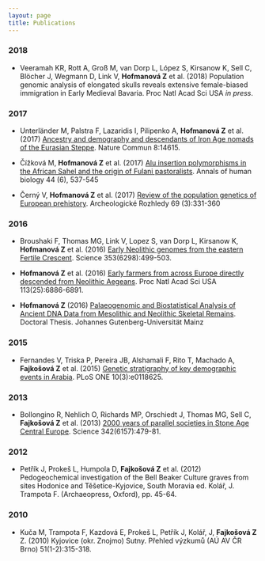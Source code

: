 ```yaml
---
layout: page
title: Publications
---
```


### 2018

* Veeramah KR, Rott A, Groß M, van Dorp L, López S, Kirsanow K, Sell C, Blöcher J, Wegmann
D, Link V, **Hofmanová Z** et al. (2018) Population genomic analysis of elongated skulls reveals
extensive female-biased immigration in Early Medieval Bavaria. Proc Natl Acad Sci USA _in press_.

### 2017

* Unterländer M, Palstra F, Lazaridis I, Pilipenko A, **Hofmanová Z** et al. (2017) 
[Ancestry and demography and descendants of Iron Age nomads of the Eurasian Steppe](https://www.nature.com/articles/ncomms14615). 
Nature Commun 8:14615.

* Čížková M, **Hofmanová Z** et al. (2017) 
[Alu insertion polymorphisms in the African Sahel and the origin of Fulani pastoralists](http://www.tandfonline.com/doi/abs/10.1080/03014460.2017.1328073).
Annals of human biology 44 (6), 537-545

* Černý V, **Hofmanová Z** et al. (2017) 
[Review of the population genetics of European prehistory](http://www.arup.cas.cz/wp-content/uploads/2010/11/Archeologické-rozhledy-3_2017.pdf#page=4).
Archeologické Rozhledy 69 (3):331-360

### 2016

* Broushaki F, Thomas MG, Link V, Lopez S, van Dorp L, Kirsanow K, **Hofmanová Z** et al. (2016)
[Early Neolithic genomes from the eastern Fertile Crescent](http://science.sciencemag.org/content/early/2016/07/13/science.aaf7943). Science 353(6298):499-503.

* **Hofmanová Z** et al. (2016) 
[Early farmers from across Europe directly descended from Neolithic Aegeans](http://www.pnas.org/content/113/25/6886). Proc Natl Acad Sci USA 113(25):6886-6891.

* **Hofmanová Z** (2016)
[Palaeogenomic and Biostatistical Analysis of Ancient DNA Data from Mesolithic and Neolithic Skeletal Remains](https://publications.ub.uni-mainz.de/theses/volltexte/2017/100001355/pdf/100001355.pdf).
Doctoral Thesis. Johannes Gutenberg-Universität Mainz

### 2015

* Fernandes V, Triska P, Pereira JB, Alshamali F, Rito T, Machado A, **Fajkošová Z** et al. (2015)
[Genetic stratigraphy of key demographic events in Arabia](http://journals.plos.org/plosone/article?id=10.1371%2Fjournal.pone.0118625). PLoS ONE 10(3):e0118625.

### 2013

* Bollongino R, Nehlich O, Richards MP, Orschiedt J, Thomas MG, Sell C, **Fajkošová Z** et al.
(2013) [2000 years of parallel societies in Stone Age Central Europe](http://science.sciencemag.org/content/342/6157/479). 
Science 342(6157):479-81.

### 2012

* Petřík J, Prokeš L, Humpola D, **Fajkošová Z** et al. (2012) Pedogeochemical investigation of the
Bell Beaker Culture graves from sites Hodonice and Těšetice-Kyjovice, South Moravia ed. Kolář, J.
Trampota F. (Archaeopress, Oxford), pp. 45-64.

### 2010

* Kuča M, Trampota F, Kazdová E, Prokeš L, Petřík J, Kolář, J, **Fajkošová Z** Z. (2010) Kyjovice
(okr. Znojmo) Sutny. Přehled výzkumů (AÚ AV ČR Brno) 51(1-2):315-318.